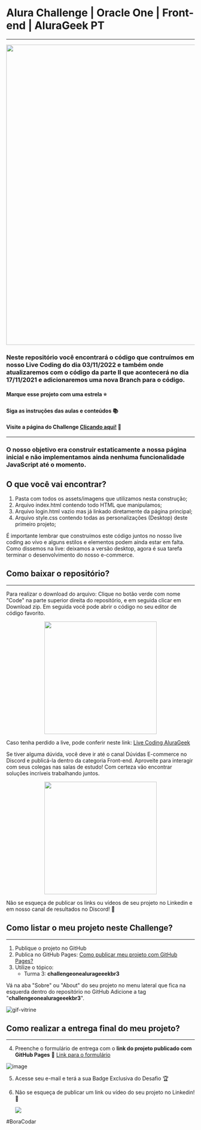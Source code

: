 # Alura Challenge | Oracle One | Front-end | AluraGeek PT
---
<p align="center" >
     <img width="800" heigth="400" src="https://user-images.githubusercontent.com/101413385/164748251-3642c48a-454f-4c92-89f7-6cc3049df45a.png">
</p>

### Neste repositório você encontrará o código que contruímos em nosso Live Coding do dia 03/11/2022 e também onde atualizaremos com o código da parte II que acontecerá no dia 17/11/2021 e adicionaremos uma nova Branch para o código.

#### Marque esse projeto com uma estrela ⭐
#### Siga as instruções das aulas e conteúdos 📚
#### Visite a página do Challenge [Clicando aqui!](https://www.alura.com.br/challenges/oracle-one-front-end/sprint02-criando-seu-proprio-ecommerce) 📃
---

### O nosso objetivo era construir estaticamente a nossa página inicial e não implementamos ainda nenhuma funcionalidade JavaScript até o momento.

## O que você vai encontrar?

1) Pasta com todos os assets/imagens que utilizamos nesta construção;
2) Arquivo index.html contendo todo HTML que manipulamos;
3) Arquivo login.html vazio mas já linkado diretamente da página principal;
4) Arquivo style.css contendo todas as personalizações (Desktop) deste primeiro projeto;

É importante lembrar que construímos este código juntos no nosso live coding ao vivo e alguns estilos e elementos podem ainda estar em falta.
Como dissemos na live: deixamos a versão desktop, agora é sua tarefa terminar o desenvolvimento do nosso e-commerce.

## Como baixar o repositório?
---
Para realizar o download do arquivo: Clique no botão verde com nome "Code" na parte superior direita do repositório, e em seguida clicar em Download zip. Em seguida você pode abrir o código no seu editor de código favorito.

<p align="center" >
     <img width="300" heigth="200" src="https://user-images.githubusercontent.com/101413385/185686126-23339f8c-ecf9-44b8-9c52-996c50750254.png">
</p>

Caso tenha perdido a live, pode conferir neste link: [Live Coding AluraGeek](https://www.youtube.com/watch?v=YNjqxoQTiQs)


Se tiver alguma dúvida, você deve ir até o canal Dúvidas E-commerce no Discord e publicá-la dentro da categoria Front-end. Aproveite para interagir com seus colegas nas salas de estudo! Com certeza vão encontrar soluções incríveis trabalhando juntos.

<p align="center" >
     <img width="300" heigth="400" src=https://user-images.githubusercontent.com/101413385/200409915-780bd983-6e1a-475c-ae55-d2a697b8e347.png>
</p>

Não se esqueça de publicar os links ou vídeos de seu projeto no Linkedin e em nosso canal de resultados no Discord! 🏁

## Como listar o meu projeto neste Challenge?
---

1) Publique o projeto no GitHub
2) Publica no GitHub Pages: [Como publicar meu projeto com GitHub Pages?](https://docs.github.com/pt/pages/getting-started-with-github-pages/creating-a-github-pages-site) 
3) Utilize o tópico:
     - Turma 3: **challengeonealurageeekbr3**


Vá na aba "Sobre" ou "About" do seu projeto no menu lateral que fica na esquerda dentro do repositório no GitHub
Adicione a tag "**challengeonealurageeekbr3**".

![gif-vitrine](https://user-images.githubusercontent.com/91544872/153601047-62aee6cb-e3cf-42b3-92c3-7130c996113f.gif)

## Como realizar a entrega final do meu projeto?
---

4) Preenche o formulário de entrega com o **link do projeto publicado com GitHub Pages**
🔹 [Link para o formulário](https://lp.alura.com.br/alura-latam-lp-entrega-de-challenge-one)

![image](https://user-images.githubusercontent.com/101413385/185678751-c7491191-dfd9-42a2-9b3b-622f3bcd3acc.png)

5) Acesse seu e-mail e terá a sua Badge Exclusiva do Desafio 🏆
6) Não se esqueça de publicar um link ou vídeo do seu projeto no Linkedin! 🏁

    <a href="https://www.linkedin.com/company/alura-latam/mycompany/" target="_blank"><img src="https://img.shields.io/badge/-LinkedIn-%230077B5?style=for-the-badge&logo=linkedin&logoColor=white" target="_blank"></a>    

#BoraCodar
